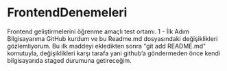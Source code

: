 # FrontendDenemeleri
Frontend geliştirmelerini öğrenme amaçlı test ortamı.
1 - İlk Adım
    Bilgisayarıma GitHub kurdum ve bu Readme.md dosyasındaki değişiklikleri gözlemliyorum.
    Bu ilk maddeyi ekledikten sonra "git add README.md" komutuyla, değişiklikleri karşı tarafa yani github’a göndermeden önce kendi bilgisayarıda staged durumuna getireceğim.